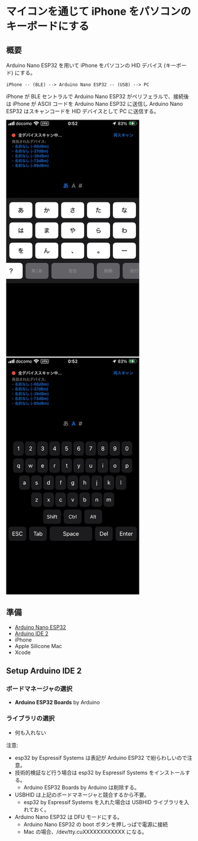 # マイコンを通じて iPhone をパソコンのキーボードにする

## 概要

Arduino Nano ESP32 を用いて iPhone をパソコンの HID デバイス (キーボード) にする。

```text
iPhone -- (BLE) --> Arduino Nano ESP32 -- (USB) --> PC
```

iPhone が BLE セントラルで Arduino Nano ESP32 がペリフェラルで、接続後は iPhone が ASCII コードを Arduino Nano ESP32 に送信し Arduino Nano ESP32 はスキャンコードを HID デバイスとして PC に送信する。

![screenshot1](./docs/IMG_0445.jpeg)
![screenshot2](./docs/IMG_0446.jpeg)

## 準備

- [Arduino Nano ESP32](https://docs.arduino.cc/hardware/nano-esp32/)
- [Arduino IDE 2](https://docs.arduino.cc/software/ide-v2/tutorials/getting-started-ide-v2/)
- iPhone
- Apple Silicone Mac
- Xcode

## Setup Arduino IDE 2

### ボードマネージャの選択

- **Arduino ESP32 Boards** by Arduino

### ライブラリの選択

- 何も入れない

注意:

- esp32 by Espressif Systems は表記が Arduino ESP32 で紛らわしいので注意。
- 技術的検証など行う場合は esp32 by Espressif Systems をインストールする。
  - Arduino ESP32 Boards by Arduino は削除する。
- USBHID は上記のボードマネージャと競合するから不要。
  - esp32 by Espressif Systems を入れた場合は USBHID ライブラリを入れておく。
- Arduino Nano ESP32 は DFU モードにする。
  - Arduino Nano ESP32 の boot ボタンを押しっぱで電源に接続
  - Mac の場合、/dev/tty.cuXXXXXXXXXXXX になる。
